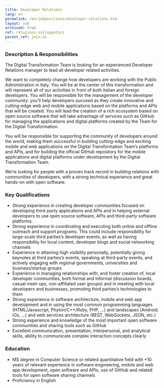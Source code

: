 ```yaml
---
title: Developer Relations
lang: en
permalink: /en/jobpositions/developer-relations.htm
layout: job
archived: true
ref: relazioni-sviluppatori
parent_ref: join-us
---
```


### Description & Responsibilities
The Digital Transformation Team is looking for an experienced Developer Relations manager to lead all developer related activities.

We want to completely change how developers are working with the Public Administration in Italy. You will be at the center of this transformation and will represent all of our activities in front of both Italian and foreign developers. You will be responsible for the management of the developer community: you’ll help developers succeed as they create innovative and cutting-edge web and mobile applications based on the platforms and APIs that will be created. You will lead the creation of a rich ecosystem based on open source software that will take advantage of services such as GitHub for managing the applications and digital platforms created by the Team for the Digital Transformation.

You will be responsible for supporting the community of developers around the world, making them successful in building cutting-edge and exciting mobile and web applications on the Digital Transformation Team’s platforms and APIs, and for building the official GitHub repository for the mobile applications and digital platforms under development by the Digital Transformation Team.

We’re looking for people with a proven track record in building relations with communities of developers, with a strong technical experience and great hands-on with open software.


### Key Qualifications
- Strong experience in creating developer communities focused on developing third-party applications and APIs and in helping external developers to use open source software, APIs and third-party software platforms.
- Strong experience in coordinating and executing both online and offline outreach and support programs. This could include responsibility for large-scale third parties’s developer events, as well as having responsibility for local content, developer blogs and social networking channels
- Experience in attaining high visibility personally, potentially giving keynotes at third parties’s events, speaking at third-party events, and actively engaging with regional governments, universities and business/startup groups
- Experience in managing relationships with, and foster creation of, local developer communities, both formal and informal (discussion boards, casual meet-ups, non-affiliated user groups) and in meeting with local developers and businesses, promoting third parties’s technologies to them
- Strong experience in software architecture, mobile and web app development and in using the most common programming languages (HTML/Javascript, Phyton/C++/Ruby, PHP, ...) and landscapes (Android, iOs, ...) and web services architecture (REST, WebSockets, JSON, etc.)
- Strong experience and knowledge of the most important open software communities and sharing tools such as GitHub
- Excellent communication, presentation, interpersonal, and analytical skills, ability to communicate complex interaction concepts clearly

### Education
- MS degree in Computer Science or related quantitative field with +10 years of relevant experience in software engineering, mobile and web app development, open software and APIs, use of GitHub and related tools for open software sharing channels
- Proficiency in English
